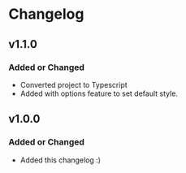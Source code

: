# Changelog

## v1.1.0

### Added or Changed

- Converted project to Typescript
- Added with options feature to set default style.

## v1.0.0

### Added or Changed

- Added this changelog :)
